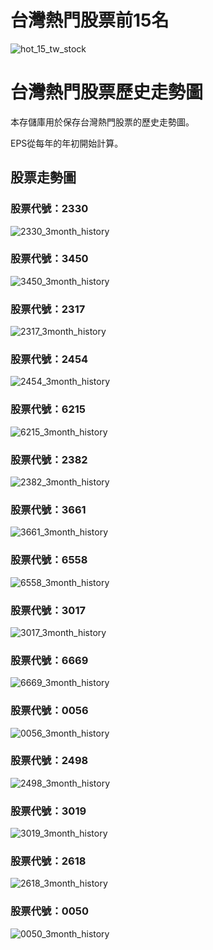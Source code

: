 # 台灣熱門股票前15名

![hot_15_tw_stock](https://github.com/weitsunglin/quick_analyze_taiwan_hot_stock/blob/main/top15_stocks_trade_value.png)

# 台灣熱門股票歷史走勢圖

本存儲庫用於保存台灣熱門股票的歷史走勢圖。

EPS從每年的年初開始計算。

## 股票走勢圖

### 股票代號：2330

![2330_3month_history](https://github.com/weitsunglin/quick_analyze_taiwan_hot_stock/blob/main/hot/2330_3month_history.png)

### 股票代號：3450

![3450_3month_history](https://github.com/weitsunglin/quick_analyze_taiwan_hot_stock/blob/main/hot/3450_3month_history.png)

### 股票代號：2317

![2317_3month_history](https://github.com/weitsunglin/quick_analyze_taiwan_hot_stock/blob/main/hot/2317_3month_history.png)

### 股票代號：2454

![2454_3month_history](https://github.com/weitsunglin/quick_analyze_taiwan_hot_stock/blob/main/hot/2454_3month_history.png)

### 股票代號：6215

![6215_3month_history](https://github.com/weitsunglin/quick_analyze_taiwan_hot_stock/blob/main/hot/6215_3month_history.png)

### 股票代號：2382

![2382_3month_history](https://github.com/weitsunglin/quick_analyze_taiwan_hot_stock/blob/main/hot/2382_3month_history.png)

### 股票代號：3661

![3661_3month_history](https://github.com/weitsunglin/quick_analyze_taiwan_hot_stock/blob/main/hot/3661_3month_history.png)

### 股票代號：6558

![6558_3month_history](https://github.com/weitsunglin/quick_analyze_taiwan_hot_stock/blob/main/hot/6558_3month_history.png)

### 股票代號：3017

![3017_3month_history](https://github.com/weitsunglin/quick_analyze_taiwan_hot_stock/blob/main/hot/3017_3month_history.png)

### 股票代號：6669

![6669_3month_history](https://github.com/weitsunglin/quick_analyze_taiwan_hot_stock/blob/main/hot/6669_3month_history.png)

### 股票代號：0056

![0056_3month_history](https://github.com/weitsunglin/quick_analyze_taiwan_hot_stock/blob/main/hot/0056_3month_history.png)

### 股票代號：2498

![2498_3month_history](https://github.com/weitsunglin/quick_analyze_taiwan_hot_stock/blob/main/hot/2498_3month_history.png)

### 股票代號：3019

![3019_3month_history](https://github.com/weitsunglin/quick_analyze_taiwan_hot_stock/blob/main/hot/3019_3month_history.png)

### 股票代號：2618

![2618_3month_history](https://github.com/weitsunglin/quick_analyze_taiwan_hot_stock/blob/main/hot/2618_3month_history.png)

### 股票代號：0050

![0050_3month_history](https://github.com/weitsunglin/quick_analyze_taiwan_hot_stock/blob/main/hot/0050_3month_history.png)

